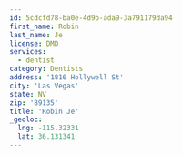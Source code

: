 ```yaml
---
id: 5cdcfd78-ba0e-4d9b-ada9-3a791179da94
first_name: Robin
last_name: Je
license: DMD
services:
  - dentist
category: Dentists
address: '1816 Hollywell St'
city: 'Las Vegas'
state: NV
zip: '89135'
title: 'Robin Je'
_geoloc:
  lng: -115.32331
  lat: 36.131341
---
```

